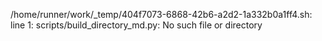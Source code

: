 /home/runner/work/_temp/404f7073-6868-42b6-a2d2-1a332b0a1ff4.sh: line 1: scripts/build_directory_md.py: No such file or directory
